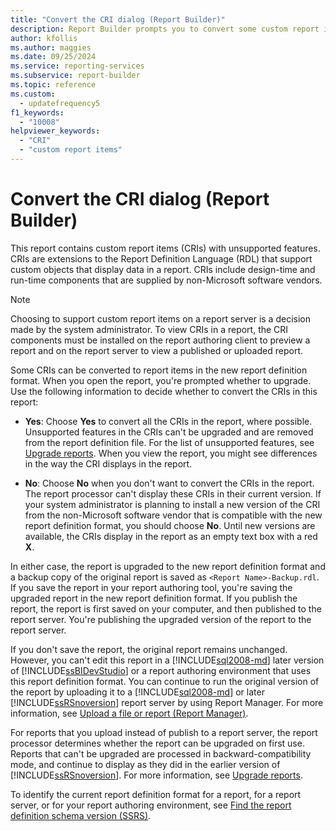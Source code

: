 ```yaml
---
title: "Convert the CRI dialog (Report Builder)"
description: Report Builder prompts you to convert some custom report items, which have unsupported features, to the new report definition format.
author: kfollis
ms.author: maggies
ms.date: 09/25/2024
ms.service: reporting-services
ms.subservice: report-builder
ms.topic: reference
ms.custom:
  - updatefrequency5
f1_keywords:
  - "10008"
helpviewer_keywords:
  - "CRI"
  - "custom report items"
---
```

# Convert the CRI dialog (Report Builder)

  This report contains custom report items (CRIs) with unsupported features. CRIs are extensions to the Report Definition Language (RDL) that support custom objects that display data in a report. CRIs include design-time and run-time components that are supplied by non-Microsoft software vendors.

> [!NOTE]  
> Choosing to support custom report items on a report server is a decision made by the system administrator. To view CRIs in a report, the CRI components must be installed on the report authoring client to preview a report and on the report server to view a published or uploaded report.

Some CRIs can be converted to report items in the new report definition format. When you open the report, you're prompted whether to upgrade. Use the following information to decide whether to convert the CRIs in this report:

- **Yes**: Choose **Yes** to convert all the CRIs in the report, where possible. Unsupported features in the CRIs can't be upgraded and are removed from the report definition file. For the list of unsupported features, see [Upgrade reports](../../reporting-services/install-windows/upgrade-reports.md). When you view the report, you might see differences in the way the CRI displays in the report.

- **No**: Choose **No** when you don't want to convert the CRIs in the report. The report processor can't display these CRIs in their current version. If your system administrator is planning to install a new version of the CRI from the non-Microsoft software vendor that is compatible with the new report definition format, you should choose **No**. Until new versions are available, the CRIs display in the report as an empty text box with a red **X**.

In either case, the report is upgraded to the new report definition format and a backup copy of the original report is saved as `<Report Name>-Backup.rdl`. If you save the report in your report authoring tool, you're saving the upgraded report in the new report definition format. If you publish the report, the report is first saved on your computer, and then published to the report server. You're publishing the upgraded version of the report to the report server.

If you don't save the report, the original report remains unchanged. However, you can't edit this report in a [!INCLUDE[sql2008-md](../../includes/sql2008-md.md)] later version of [!INCLUDE[ssBIDevStudio](../../includes/ssbidevstudio-md.md)] or a report authoring environment that uses this report definition format. You can continue to run the original version of the report by uploading it to a [!INCLUDE[sql2008-md](../../includes/sql2008-md.md)] or later [!INCLUDE[ssRSnoversion](../../includes/ssrsnoversion-md.md)] report server by using Report Manager. For more information, see [Upload a file or report (Report Manager)](../../reporting-services/reports/upload-a-file-or-report-report-manager.md).

For reports that you upload instead of publish to a report server, the report processor determines whether the report can be upgraded on first use. Reports that can't be upgraded are processed in backward-compatibility mode, and continue to display as they did in the earlier version of [!INCLUDE[ssRSnoversion](../../includes/ssrsnoversion-md.md)]. For more information, see [Upgrade reports](../../reporting-services/install-windows/upgrade-reports.md).

To identify the current report definition format for a report, for a report server, or for your report authoring environment, see [Find the report definition schema version (SSRS)](../../reporting-services/reports/find-the-report-definition-schema-version-ssrs.md).
